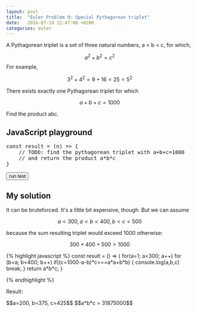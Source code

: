 ```yaml
---
layout: post
title:  "Euler Problem 9: Special Pythagorean triplet"
date:   2016-07-19 12:47:00 +0200
categories: euler
---
```


A Pythagorean triplet is a set of three natural numbers, a < b < c, for which,

$$a^2 + b^2 = c^2$$ 
For example, 

$$3^2 + 4^2 = 9 + 16 = 25 = 5^2$$

There exists exactly one Pythagorean triplet for which 

$$a + b + c = 1000$$

Find the product abc.

## JavaScript playground

<pre class="edit">
const result = (n) => {
    // TODO: find the pythagorean triplet with a+b+c=1000 
    // and return the product a*b*c
}
</pre>
<button class="test" id="buttonTest0"> run test </button>
<script type="text/html" class="test" id="test0">
(result() == 31875000)
</script>


## My solution

<div class="spoiler">
<p>
It can be bruteforced. It's a little bit expensive, though.
But we can assume 

$$a < 300, a < b < 400, b < c < 500$$ 

because the sum resulting triplet would exceed 1000 otherwise: 

$$300 + 400 + 500 > 1000$$

</p>
{% highlight javascript %}
const result = () => {
    for(a=1; a<300; a++)
        for (b=a; b<400; b++)
            if((c=1000-a-b)*c===a*a+b*b) {
                console.log(a,b,c)
                break;
            }
    return a*b*c;
}

{% endhighlight %}
<p>Result:</p>
$$a=200, b=375, c=425$$
$$a*b*c = 31875000$$
</div>